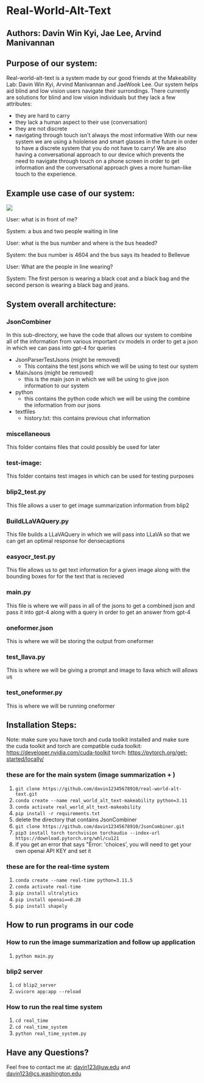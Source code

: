 # Real-World-Alt-Text
## Authors: Davin Win Kyi, Jae Lee, Arvind Manivannan

## Purpose of our system:
Real-world-alt-text is a system made by our good friends at the Makeability Lab: Davin Win Kyi, Arvind Manivannan and 
JaeWook Lee. Our system helps aid blind and low vision users navigate their surrondings. There currently are solutions
for blind and low vision individuals but they lack a few attributes:
- they are hard to carry 
- they lack a human aspect to their use (conversation)
- they are not discrete
- navigating through touch isn't always the most informative
With our new system we are using a hololense and smart glasses in the future in order to have a discrete system that you
do not have to carry! We are also having a conversational approach to our device which prevents the need to navigate 
through touch on a phone screen in order to get information and the conversational approach gives a more human-like
touch to the experience. 


## Example use case of our system:
![](C:\Users\davin\PycharmProjects\real-world-alt-text_test\test-image\awesome_women_and_dogs.jpg)

User: what is in front of me?

System: a bus and two people waiting in line

User: what is the bus number and where is the bus headed?

System: the bus number is 4604 and the bus says its headed to Bellevue

User: What are the people in line wearing?

System: The first person is wearing a black coat and a black bag and the second person is wearing
a black bag and jeans. 


## System overall architecture:

### JsonCombiner 
In this sub-directory, we have the code that allows our system to combine all of the information from 
various important cv models in order to get a json in which we can pass into gpt-4 for queries

- JsonParserTestJsons (might be removed)
  - This contains the test jsons which we will be using to test our system 
- MainJsons (might be removed)
  - this is the main json in which we will be using to give json information to our system 
- python
  - this contains the python code which we will be using the combine the information from our jsons 
- textfiles
  - history.txt: this contains previous chat information 

### miscellaneous
This folder contains files that could possibly be used for later 


### test-image:
This folder contains test images in which can be used for testing purposes 


### blip2_test.py
This file allows a user to get image summarization information from blip2


### BuildLLaVAQuery.py
This file builds a LLaVAQuery in which we will pass into LLaVA so that we can get an optimal response 
for densecaptions 

### easyocr_test.py
This file allows us to get text information for a given image along with the bounding boxes for 
for the text that is recieved 

### main.py
This file is where we will pass in all of the jsons to get a combined json and pass it into gpt-4 along with a query 
in order to get an answer from gpt-4

### oneformer.json
This is where we will be storing the output from oneformer 

### test_llava.py
This is where we will be giving a prompt and image to llava which will allows us 

### test_oneformer.py
This is where we will be running oneformer 




## Installation Steps:

Note: make sure you have torch and cuda toolkit installed and make sure the cuda toolkit and torch are compatible 
cuda toolkit: https://developer.nvidia.com/cuda-toolkit
torch: https://pytorch.org/get-started/locally/

### these are for the main system (image summarization + ) 
1. `git clone https://github.com/davin12345678910/real-world-alt-text.git`
2. `conda create --name real_world_alt_text-makeability python=3.11`
3. `conda activate real_world_alt_text-makeability`
4. `pip install -r requirements.txt`
6.  delete the directory that contains JsonCombiner 
7. `git clone https://github.com/davin12345678910/JsonCombiner.git`
8. `pip3 install torch torchvision torchaudio --index-url https://download.pytorch.org/whl/cu121`
9. if you get an error that says "Error: 'choices', you will need to get your own openai API KEY and set it 

### these are for the real-time system 
1. `conda create --name real-time python=3.11.5`
2. `conda activate real-time`
3. `pip install ultralytics`
4. `pip install openai==0.28`
5. `pip install shapely`


## How to run programs in our code 

### How to run the image summarization and follow up application 
1. `python main.py`

### blip2 server
1. `cd blip2_server`
2. `uvicorn app:app --reload`

### How to run the real time system
1. `cd real_time`
2. `cd real_time_system`
3. `python real_time_system.py`
 

## Have any Questions?
Feel free to contact me at: davin123@uw.edu and davin123@cs.washington.edu 






